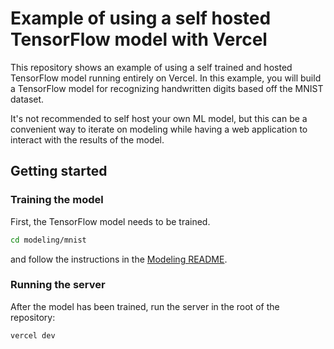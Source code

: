 # Example of using a self hosted TensorFlow model with Vercel

This repository shows an example of using a self trained and hosted TensorFlow
model running entirely on Vercel. In this example, you will build a TensorFlow
model for recognizing handwritten digits based off the MNIST dataset.

It's not recommended to self host your own
ML model, but this can be a convenient way to iterate on modeling while having
a web application to interact with the results of the model.

## Getting started

### Training the model

First, the TensorFlow model needs to be trained.

```sh
cd modeling/mnist
```

and follow the instructions in the [Modeling README](/modeling/mnist/README.md).

### Running the server

After the model has been trained, run the server in the root of the repository:

```sh
vercel dev
```
